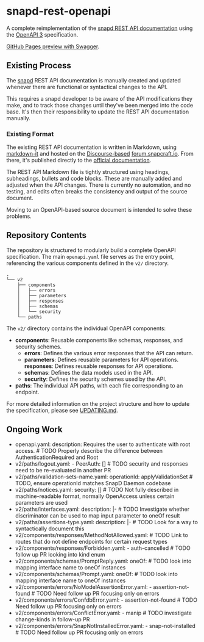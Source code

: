 <!--
    SPDX-FileCopyrightText: 2025 Canonical Ltd
    SPDX-License-Identifier: GPL-3.0-only
-->

# snapd-rest-openapi

A complete reimplementation of the [snapd REST API documentation](https://snapcraft.io/docs/snapd-api) using the [OpenAPI 3](https://swagger.io/specification/) specification.

[GitHub Pages preview with Swagger](https://degville.github.io/snapd-rest-openapi/).

## Existing Process

The [snapd](https://github.com/canonical/snapd/) REST API documentation is manually created and updated whenever there are functional or syntactical changes to the API.

This requires a snapd developer to be aware of the API modifications they make, and to track those changes until they've been merged into the code base. It's then their responsibility to update the REST API documentation manually.

### Existing Format

The existing REST API documentation is written in Markdown, using [markdown-it](https://github.com/markdown-it/markdown-it) and hosted on the [Discourse-based](https://www.discourse.org/) [forum.snapcraft.io](https://forum.snapcraft.io/t/snapd-rest-api/17954). From there, it's published directly to the [official documentation](https://snapcraft.io/docs).

The REST API Markdown file is tightly structured using headings, subheadings, bullets and code blocks. These are manually added and adjusted when the API changes. There is currently no automation, and no testing, and edits often breaks the consistency and output of the source document.

Moving to an OpenAPI-based source document is intended to solve these problems.

## Repository Contents

The repository is structured to modularly build a complete OpenAPI specification. The main `openapi.yaml` file serves as the entry point, referencing the various components defined in the `v2/` directory.

```
.
└── v2
    ├── components
    │   ├── errors
    │   ├── parameters
    │   ├── responses
    │   ├── schemas
    │   └── security
    └── paths
```

The `v2/` directory contains the individual OpenAPI components:

*   **components**: Reusable components like schemas, responses, and security schemes.
    *   **errors**: Defines the various error responses that the API can return.
    *   **parameters**: Defines reusable parameters for API operations.
    **responses**: Defines reusable responses for API operations.
    *   **schemas**: Defines the data models used in the API.
    *   **security**: Defines the security schemes used by the API.
*   **paths**: The individual API paths, with each file corresponding to an endpoint.

For more detailed information on the project structure and how to update the specification, please see [UPDATING.md](UPDATING.md).

## Ongoing Work

   * openapi.yaml: description: Requires the user to authenticate with root access. # TODO Properly describe the difference between AuthenticationRequired and Root
   * v2/paths/logout.yaml: - PeerAuth: [] # TODO security and responses need to be re-evaluated in another PR
   * v2/paths/validation-sets-name.yaml: operationId: applyValidationSet # TODO, ensure operationId matches SnapD Daemon codebase
   * v2/paths/notices.yaml: security: [] # TODO Not fully described in machine-readable format, normally OpenAccess unless certain parameters are used
   * v2/paths/interfaces.yaml: description: |- # TODO Investigate whether discriminator can be used to map input parameter to oneOf result
   * v2/paths/assertions-type.yaml: description: |- # TODO Look for a way to syntactically document this
   * v2/components/responses/MethodNotAllowed.yaml: # TODO Link to routes that do not define endpoints for certain request types
   * v2/components/responses/Forbidden.yaml: - auth-cancelled # TODO follow up PR looking into kind enum
   * v2/components/schemas/PromptReply.yaml: oneOf: # TODO look into mapping interface name to oneOf instances
   * v2/components/schemas/Prompt.yaml: oneOf: # TODO look into mapping interface name to oneOf instances
   * v2/components/errors/NoModelAssertionError.yaml: - assertion-not-found # TODO Need follow up PR focusing only on errors
   * v2/components/errors/ConfdbError.yaml: - assertion-not-found # TODO Need follow up PR focusing only on errors
   * v2/components/errors/ConflictError.yaml: - manip # TODO investigate change-kinds in follow-up PR
   * v2/components/errors/SnapNotInstalledError.yaml: - snap-not-installed # TODO Need follow up PR focusing only on errors
